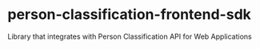 # person-classification-frontend-sdk
Library that integrates with Person Classification API for Web Applications
